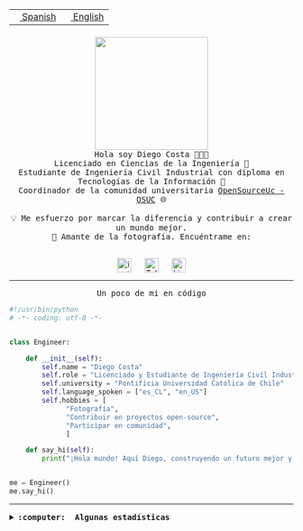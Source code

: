 <table border="0"  align="right">
 <tr><td><a href="README.md"><img src="https://upload.wikimedia.org/wikipedia/commons/thumb/8/89/Bandera_de_Espa%C3%B1a.svg/1200px-Bandera_de_Espa%C3%B1a.svg.png" height="10"> Spanish</a></td>
 <td><a href="README.en.md"><img src="https://upload.wikimedia.org/wikipedia/commons/a/a4/Flag_of_the_United_States.svg" height="10"> English</a></td></tr>
</table><br><br><br>

<p align="center">
  <img src="https://github.com/diegocostares/diegocostares/blob/main/Images/aaa2.gif?raw=true" height="200px" weight="200px">
  <br><samp>
    Hola soy Diego Costa 👨🏻‍💻<br>
    Licenciado en Ciencias de la Ingeniería 🤖<br>
    Estudiante de Ingeniería Civil Industrial con diploma en Tecnologías de la Información 🧠<br>
    Coordinador de la comunidad universitaria <a href="https://github.com/open-source-uc">OpenSourceUc - OSUC</a> 🌐<br>
  <br>
    💡 Me esfuerzo por marcar la diferencia y contribuir a crear un mundo mejor.<br>
    📸 Amante de la fotografía. Encuéntrame en: <br>
  <br></samp>
</p>

<p align="center">
   <a href="https://instagram.com/diegocosta_no" target="blank">
      <img align="center" src="https://cdn.jsdelivr.net/npm/simple-icons@3.0.1/icons/instagram.svg" alt="instagram" height="25px" width="25px" />
      &#8203;
   </a>
   &nbsp; &nbsp; &nbsp;
   <a href="https://t.me/diegocosta_no" target="blank">
      <img align="center" alt="Telegram" width="25px" src="https://icons-for-free.com/iconfiles/png/512/Telegram-1324888767380505522.png" />
      &#8203;
   </a>
   &nbsp; &nbsp; &nbsp;
   <a href="https://www.linkedin.com/in/diegocostar/" target="blank">
      <img align="center" alt="LinkedIn" width="25px" src="https://img.icons8.com/metro/452/linkedin.png" />
      &#8203;
   </a>
</p>

---

<p align="center"><front size="25"><samp>Un poco de mi en código</samp></front></p>

```python
#!/usr/bin/python
# -*- coding: utf-8 -*-


class Engineer:

    def __init__(self):
        self.name = "Diego Costa"
        self.role = "Licenciado y Estudiante de Ingeniería Civil Industrial"
        self.university = "Pontificia Universidad Católica de Chile"
        self.language_spoken = ["es_CL", "en_US"]
        self.hobbies = [
              "Fotografía",
              "Contribuir en proyectos open-source",
              "Participar en comunidad",
              ]

    def say_hi(self):
        print("¡Hola mundo! Aquí Diego, construyendo un futuro mejor y cambiando el mundo.")


me = Engineer()
me.say_hi()
```

---

<details>
  <summary><b><samp>:computer: &nbsp;Algunas estadísticas</samp></b></summary>
  <br/></p>

<!--START_SECTION:waka-->
![Code Time](http://img.shields.io/badge/Code%20Time-1%2C687%20hrs%2038%20mins-blue)

📅 **Soy más productivo los Miércoles** 

```text
Lunes                    8117 commits        ██░░░░░░░░░░░░░░░░░░░░░░░   07.19 % 
Martes                   3352 commits        █░░░░░░░░░░░░░░░░░░░░░░░░   02.97 % 
Miércoles                35893 commits       ████████░░░░░░░░░░░░░░░░░   31.79 % 
Jueves                   30147 commits       ███████░░░░░░░░░░░░░░░░░░   26.70 % 
Viernes                  31061 commits       ███████░░░░░░░░░░░░░░░░░░   27.51 % 
Sábado                   3901 commits        █░░░░░░░░░░░░░░░░░░░░░░░░   03.45 % 
Domingo                  445 commits         ░░░░░░░░░░░░░░░░░░░░░░░░░   00.39 % 
```


📊 **Esta semana me dediqué a** 

```text
🐱‍💻 Proyectos: 
buk-webapp               7 hrs 31 mins       ████████████████░░░░░░░░░   63.28 % 
Testing-Grupo-54         4 hrs 15 mins       █████████░░░░░░░░░░░░░░░░   35.78 % 
2023-1-S4-Grupo2-IA      6 mins              ░░░░░░░░░░░░░░░░░░░░░░░░░   00.92 % 
Index-capstone           0 secs              ░░░░░░░░░░░░░░░░░░░░░░░░░   00.03 % 
```


 Last Updated on 28/06/2024 20:38:46 UTC
<!--END_SECTION:waka-->

<p align="center"> <img src="https://github-readme-stats.vercel.app/api?username=diegocostares&show_icons=true&theme=ayu-mirage" alt="abhisheknaiidu" /></p>

</details>
